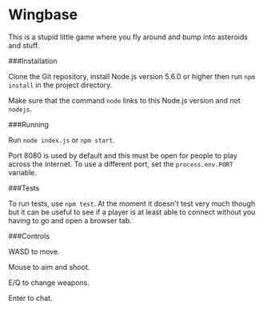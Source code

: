 Wingbase
===

This is a stupid little game where you fly around and bump into asteroids and stuff.

###Installation

Clone the Git repository, install Node.js version 5.6.0 or higher then run `npm install` in the project directory.

Make sure that the command `node` links to this Node.js version and not `nodejs`.

###Running

Run `node index.js` or `npm start`.

Port 8080 is used by default and this must be open for people to play across the internet. To use a different port, set the `process.env.PORT` variable.

###Tests

To run tests, use `npm test`. At the moment it doesn't test very much though but it can be useful to see if a player is at least able to connect without you having to go and open a browser tab.

###Controls

WASD to move.

Mouse to aim and shoot.

E/Q to change weapons.

Enter to chat.
